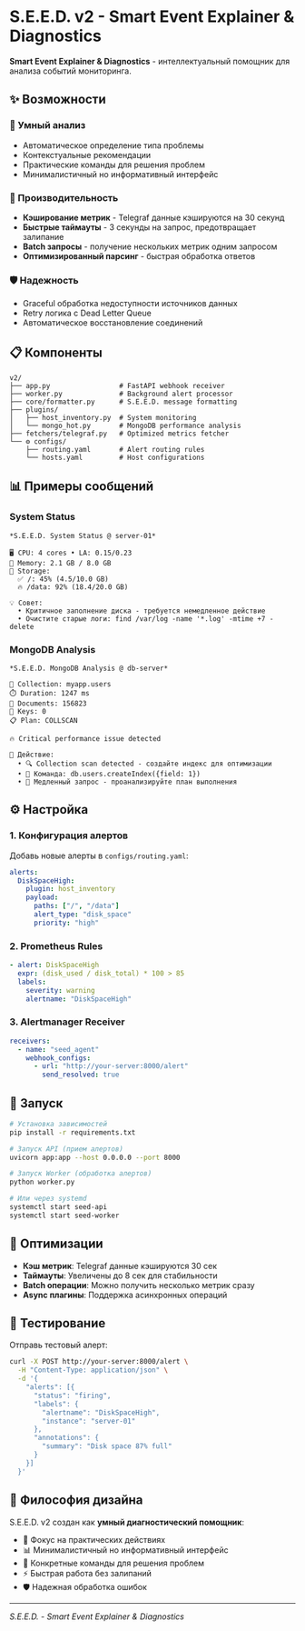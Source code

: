 # S.E.E.D. v2 - Smart Event Explainer & Diagnostics

**Smart Event Explainer & Diagnostics** - интеллектуальный помощник для анализа событий мониторинга.

## ✨ Возможности

### 🎯 Умный анализ
- Автоматическое определение типа проблемы
- Контекстуальные рекомендации
- Практические команды для решения проблем
- Минималистичный но информативный интерфейс

### 🚀 Производительность
- **Кэширование метрик** - Telegraf данные кэшируются на 30 секунд
- **Быстрые таймауты** - 3 секунды на запрос, предотвращает залипание
- **Batch запросы** - получение нескольких метрик одним запросом
- **Оптимизированный парсинг** - быстрая обработка ответов

### 🛡️ Надежность
- Graceful обработка недоступности источников данных
- Retry логика с Dead Letter Queue
- Автоматическое восстановление соединений

## 📋 Компоненты

```
v2/
├── app.py                 # FastAPI webhook receiver
├── worker.py              # Background alert processor  
├── core/formatter.py      # S.E.E.D. message formatting
├── plugins/
│   ├── host_inventory.py  # System monitoring
│   └── mongo_hot.py       # MongoDB performance analysis
├── fetchers/telegraf.py   # Optimized metrics fetcher
└── ⚙️ configs/
    ├── routing.yaml       # Alert routing rules
    └── hosts.yaml         # Host configurations
```

## 📊 Примеры сообщений

### System Status
```
*S.E.E.D. System Status @ server-01*

🖥️ CPU: 4 cores • LA: 0.15/0.23
🧠 Memory: 2.1 GB / 8.0 GB  
💾 Storage:
  ✅ /: 45% (4.5/10.0 GB)
  🔥 /data: 92% (18.4/20.0 GB)

💡 Совет:
  • Критичное заполнение диска - требуется немедленное действие
  • Очистите старые логи: find /var/log -name '*.log' -mtime +7 -delete
```

### MongoDB Analysis
```
*S.E.E.D. MongoDB Analysis @ db-server*

🎯 Collection: myapp.users
⏱️ Duration: 1247 ms
📄 Documents: 156823
🔑 Keys: 0
📋 Plan: COLLSCAN

🔥 Critical performance issue detected

🔧 Действие:
  • 🔍 Collection scan detected - создайте индекс для оптимизации
  • 📝 Команда: db.users.createIndex({field: 1})
  • 🐌 Медленный запрос - проанализируйте план выполнения
```

## ⚙️ Настройка

### 1. Конфигурация алертов
Добавь новые алерты в `configs/routing.yaml`:

```yaml
alerts:
  DiskSpaceHigh:
    plugin: host_inventory
    payload:
      paths: ["/", "/data"]
      alert_type: "disk_space" 
      priority: "high"
```

### 2. Prometheus Rules  
```yaml
- alert: DiskSpaceHigh
  expr: (disk_used / disk_total) * 100 > 85
  labels:
    severity: warning
    alertname: "DiskSpaceHigh"
```

### 3. Alertmanager Receiver
```yaml
receivers:
  - name: "seed_agent"
    webhook_configs:
      - url: "http://your-server:8000/alert"
        send_resolved: true
```

## 🚀 Запуск

```bash
# Установка зависимостей
pip install -r requirements.txt

# Запуск API (прием алертов)
uvicorn app:app --host 0.0.0.0 --port 8000

# Запуск Worker (обработка алертов)  
python worker.py

# Или через systemd
systemctl start seed-api
systemctl start seed-worker
```

## 🔧 Оптимизации

- **Кэш метрик**: Telegraf данные кэшируются 30 сек
- **Таймауты**: Увеличены до 8 сек для стабильности
- **Batch операции**: Можно получить несколько метрик сразу
- **Async плагины**: Поддержка асинхронных операций

## 🎯 Тестирование

Отправь тестовый алерт:
```bash
curl -X POST http://your-server:8000/alert \
  -H "Content-Type: application/json" \
  -d '{
    "alerts": [{
      "status": "firing",
      "labels": {
        "alertname": "DiskSpaceHigh",
        "instance": "server-01"
      },
      "annotations": {
        "summary": "Disk space 87% full"
      }
    }]
  }'
```

## 🎯 Философия дизайна

S.E.E.D. v2 создан как **умный диагностический помощник**:
- 🎯 Фокус на практических действиях
- 📊 Минималистичный но информативный интерфейс  
- 🔧 Конкретные команды для решения проблем
- ⚡ Быстрая работа без залипаний
- 🛡️ Надежная обработка ошибок

---
*S.E.E.D. - Smart Event Explainer & Diagnostics*
